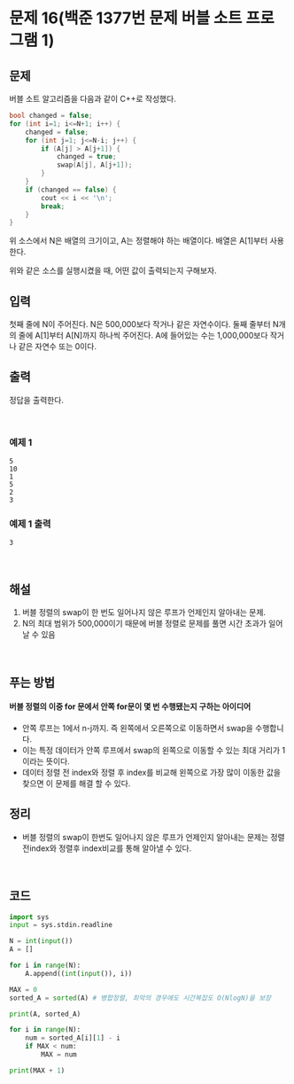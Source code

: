 # 문제 16(백준 1377번 문제 버블 소트 프로그램 1)

## 문제

버블 소트 알고리즘을 다음과 같이 C++로 작성했다.

```C++
bool changed = false;
for (int i=1; i<=N+1; i++) {
    changed = false;
    for (int j=1; j<=N-i; j++) {
        if (A[j] > A[j+1]) {
            changed = true;
            swap(A[j], A[j+1]);
        }
    }
    if (changed == false) {
        cout << i << '\n';
        break;
    }
}
```

위 소스에서 N은 배열의 크기이고, A는 정렬해야 하는 배열이다. 배열은 A[1]부터 사용한다.

위와 같은 소스를 실행시켰을 때, 어떤 값이 출력되는지 구해보자.

## 입력

첫째 줄에 N이 주어진다. N은 500,000보다 작거나 같은 자연수이다. 둘째 줄부터 N개의 줄에 A[1]부터 A[N]까지 하나씩 주어진다. A에 들어있는 수는 1,000,000보다 작거나 같은 자연수 또는 0이다.

## 출력

정답을 출력한다.

<br>

### 예제 1

```
5
10
1
5
2
3
```

### 예제 1 출력

```
3
```

<br>

## 해설

1. 버블 정렬의 swap이 한 번도 일어나지 않은 루프가 언제인지 알아내는 문제.
2. N의 최대 범위가 500,000이기 때문에 버블 정렬로 문제를 풀면 시간 초과가 일어날 수 있음

<br>

## 푸는 방법

#### 버블 정렬의 이중 for 문에서 안쪽 for문이 몇 번 수행됐는지 구하는 아이디어

- 안쪽 루프는 1에서 n-j까지. 즉 왼쪽에서 오른쪽으로 이동하면서 swap을 수행합니다.
- 이는 특정 데이터가 안쪽 루프에서 swap의 왼쪽으로 이동할 수 있는 최대 거리가 1이라는 뜻이다.
- 데이터 정렬 전 index와 정렬 후 index를 비교해 왼쪽으로 가장 많이 이동한 값을 찾으면 이 문제를 해결 할 수 있다.

## 정리

- 버블 정렬의 swap이 한번도 일어나지 않은 루프가 언제인지 알아내는 문제는 정렬전index와 정렬후 index비교를 통해 알아낼 수 있다.

<br>

## 코드

```python
import sys
input = sys.stdin.readline

N = int(input())
A = []

for i in range(N):
    A.append((int(input()), i))

MAX = 0
sorted_A = sorted(A) # 병합정렬, 최악의 경우에도 시간복잡도 O(NlogN)을 보장

print(A, sorted_A)

for i in range(N):
    num = sorted_A[i][1] - i
    if MAX < num:
        MAX = num

print(MAX + 1)
```
